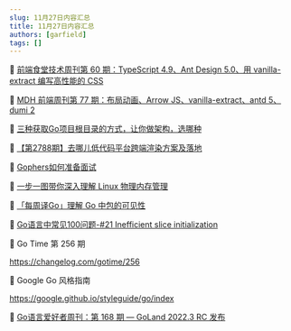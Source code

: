 ```yaml
---
slug: 11月27日内容汇总
title: 11月27日内容汇总
authors: [garfield]
tags: []
---
```


📒 [前端食堂技术周刊第 60 期：TypeScript 4.9、Ant Design 5.0、用 vanilla-extract 编写高性能的 CSS](https://juejin.cn/post/7168433475404922910)

📒 [MDH 前端周刊第 77 期：布局动画、Arrow JS、vanilla-extract、antd 5、dumi 2](https://mp.weixin.qq.com/s/dI_gqBOSybThJUb-GNVKyw)

📒 [三种获取Go项目根目录的方式，让你做架构，选哪种](https://mp.weixin.qq.com/s/ws0fcHi-DzCN5PrJNDNKog)

📒 [【第2788期】去哪儿低代码平台跨端渲染方案及落地](https://mp.weixin.qq.com/s/mJj3qUw1sPjuX8dVZxvBwA)

📒 [Gophers如何准备面试](https://mp.weixin.qq.com/s/Elq7SWRpH08KmhX7auboOA)

📒 [一步一图带你深入理解 Linux 物理内存管理](https://mp.weixin.qq.com/s/Cn-oX0W5DrI2PivaWLDpPw)

📒 [「每周译Go」理解 Go 中包的可见性](https://mp.weixin.qq.com/s/NDC5tEG4GlGTDH_OcJLtfw)

📒 [Go语言中常见100问题-#21 Inefficient slice initialization](https://mp.weixin.qq.com/s/us3NddiVMUADMRU7v-aXKg)

📒 Go Time 第 256 期

https://changelog.com/gotime/256

📒 Google Go 风格指南

https://google.github.io/styleguide/go/index

📒 [Go语言爱好者周刊：第 168 期 — GoLand 2022.3 RC 发布](https://mp.weixin.qq.com/s/VXT6XUoxkZL3LwaN--SUXw)
